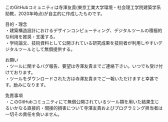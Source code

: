 このGitHubコミュニティは寺澤友貴(東京工業大学環境・社会理工学院建築学系助教，2020年時点)が自主的に作成したものです。<br>

目的・理念<br>
・建築構造設計におけるデザインコンピューティング、デジタルツールの積極的な利用を推奨・支援する。<br>
・学術論文、技術資料として公開されている研究成果を技術者が利用しやすいデジタルツールとして無償提供する。<br>
  
お願い<br>
・ツールに関するバグ報告、要望は寺澤友貴までご連絡下さい。いつでも受け付けております。<br>
・ツールをダウンロードされた方は寺澤友貴までご一報いただけますと幸甚です。励みになります。<br>
 
免責事項<br>
・このGitHubコミュニティにて無償公開されているツール類を用いた結果生じるいかなる直接的・間接的損害について寺澤友貴およびプログラミング担当者は一切その責任を負いません。<br>
